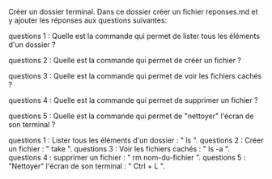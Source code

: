 Créer un dossier terminal. Dans ce dossier créer un fichier reponses.md et y ajouter les réponses aux questions suivantes:

questions 1 :
Quelle est la commande qui permet de lister tous les éléments d'un dossier ?

questions 2 :
Quelle est la commande qui permet de créer un fichier ?

questions 3 :
Quelle est la commande qui permet de voir les fichiers cachés ?

questions 4 :
Quelle est la commande qui permet de supprimer un fichier ?

questions 5 :
Quelle est la commande qui permet de "nettoyer" l'écran de son terminal ?


questions 1 : Lister tous les éléments d'un dossier : " ls ".
questions 2 : Créer un fichier : " take ".
questions 3 : Voir les fichiers cachés : " ls -a ".
questions 4 : supprimer un fichier : " rm nom-du-fichier ".
questions 5 : "Nettoyer" l'écran de son terminal : " Ctrl + L ".